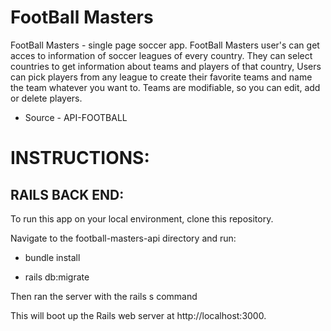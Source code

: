 # FootBall Masters
FootBall Masters - single page soccer app.
 FootBall Masters user's can get acces to information of soccer leagues of every country.
  They can select countries to get information about teams and players of that country, 
 Users can pick players from any league to create their favorite teams and name the team whatever you want to.
 Teams are modifiable, so you can edit, add or delete players.

 * Source - API-FOOTBALL
 
# INSTRUCTIONS:
## RAILS BACK END:

To run this app on your local environment, clone this repository.

Navigate to the football-masters-api directory and run:

* bundle install

* rails db:migrate

Then ran the server with the rails s command

This will boot up the Rails web server at http://localhost:3000.

